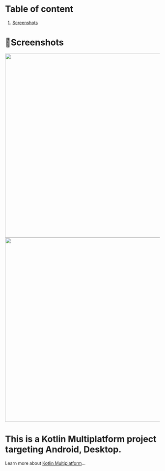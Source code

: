 # Table of content
1. [Screenshots](#screenshots)


# 📸Screenshots
<img src = "https://github.com/user-attachments/assets/3b555840-526e-4f78-af18-96f62dc2e9a2" width = "800" height = "600"> <img src = "https://github.com/user-attachments/assets/f7210331-68dc-4db0-abca-ab10756aeac5" width = "800" height = "600">


# This is a Kotlin Multiplatform project targeting Android, Desktop.
Learn more about [Kotlin Multiplatform](https://www.jetbrains.com/help/kotlin-multiplatform-dev/get-started.html)…
